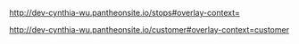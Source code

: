 http://dev-cynthia-wu.pantheonsite.io/stops#overlay-context=

http://dev-cynthia-wu.pantheonsite.io/customer#overlay-context=customer
